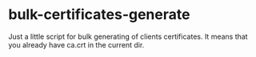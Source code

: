 # bulk-certificates-generate
Just a little script for bulk generating of clients certificates.
It means that you already have ca.crt in the current dir.

